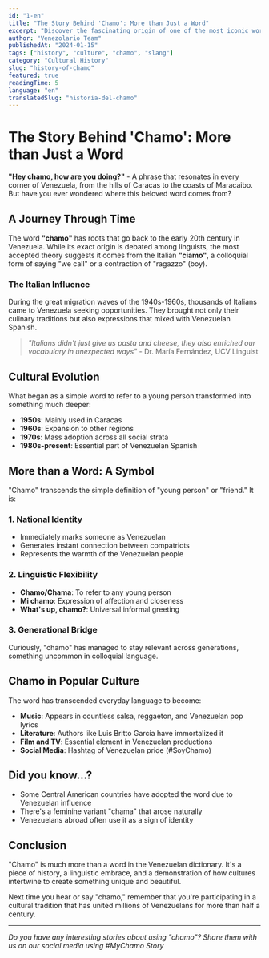 ```yaml
---
id: "1-en"
title: "The Story Behind 'Chamo': More than Just a Word"
excerpt: "Discover the fascinating origin of one of the most iconic words in Venezuelan Spanish and how it became part of the country's cultural identity."
author: "Venezolario Team"
publishedAt: "2024-01-15"
tags: ["history", "culture", "chamo", "slang"]
category: "Cultural History"
slug: "history-of-chamo"
featured: true
readingTime: 5
language: "en"
translatedSlug: "historia-del-chamo"
---
```


# The Story Behind 'Chamo': More than Just a Word

**"Hey chamo, how are you doing?"** - A phrase that resonates in every corner of Venezuela, from the hills of Caracas to the coasts of Maracaibo. But have you ever wondered where this beloved word comes from?

## A Journey Through Time

The word **"chamo"** has roots that go back to the early 20th century in Venezuela. While its exact origin is debated among linguists, the most accepted theory suggests it comes from the Italian **"ciamo"**, a colloquial form of saying "we call" or a contraction of "ragazzo" (boy).

### The Italian Influence

During the great migration waves of the 1940s-1960s, thousands of Italians came to Venezuela seeking opportunities. They brought not only their culinary traditions but also expressions that mixed with Venezuelan Spanish.

> *"Italians didn't just give us pasta and cheese, they also enriched our vocabulary in unexpected ways"* - Dr. María Fernández, UCV Linguist

## Cultural Evolution

What began as a simple word to refer to a young person transformed into something much deeper:

- **1950s**: Mainly used in Caracas
- **1960s**: Expansion to other regions
- **1970s**: Mass adoption across all social strata
- **1980s-present**: Essential part of Venezuelan Spanish

## More than a Word: A Symbol

"Chamo" transcends the simple definition of "young person" or "friend." It is:

### 1. **National Identity**
- Immediately marks someone as Venezuelan
- Generates instant connection between compatriots
- Represents the warmth of the Venezuelan people

### 2. **Linguistic Flexibility**
- **Chamo/Chama**: To refer to any young person
- **Mi chamo**: Expression of affection and closeness
- **What's up, chamo?**: Universal informal greeting

### 3. **Generational Bridge**
Curiously, "chamo" has managed to stay relevant across generations, something uncommon in colloquial language.

## Chamo in Popular Culture

The word has transcended everyday language to become:

- **Music**: Appears in countless salsa, reggaeton, and Venezuelan pop lyrics
- **Literature**: Authors like Luis Britto García have immortalized it
- **Film and TV**: Essential element in Venezuelan productions
- **Social Media**: Hashtag of Venezuelan pride (#SoyChamo)

## Did you know...?

- Some Central American countries have adopted the word due to Venezuelan influence
- There's a feminine variant "chama" that arose naturally
- Venezuelans abroad often use it as a sign of identity

## Conclusion

"Chamo" is much more than a word in the Venezuelan dictionary. It's a piece of history, a linguistic embrace, and a demonstration of how cultures intertwine to create something unique and beautiful.

Next time you hear or say "chamo," remember that you're participating in a cultural tradition that has united millions of Venezuelans for more than half a century.

---

*Do you have any interesting stories about using "chamo"? Share them with us on our social media using #MyChamo Story*